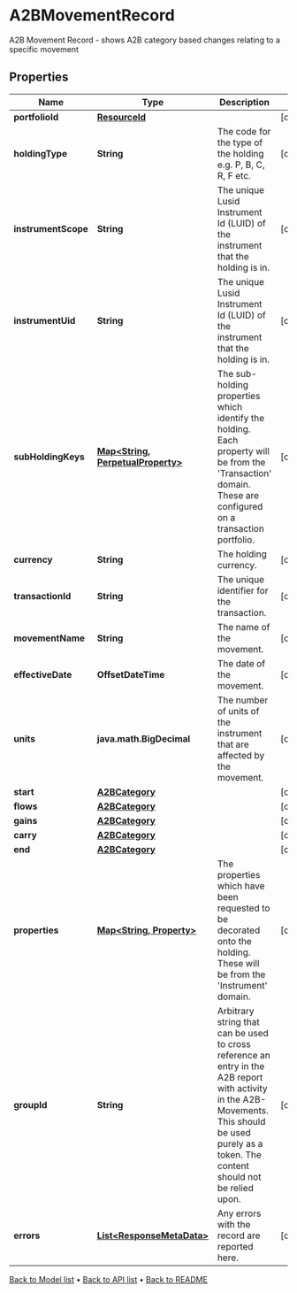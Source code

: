 

# A2BMovementRecord

A2B Movement Record - shows A2B category based changes relating to a specific movement

## Properties

| Name | Type | Description | Notes |
|------------ | ------------- | ------------- | -------------|
|**portfolioId** | [**ResourceId**](ResourceId.md) |  |  [optional] |
|**holdingType** | **String** | The code for the type of the holding e.g. P, B, C, R, F etc. |  [optional] |
|**instrumentScope** | **String** | The unique Lusid Instrument Id (LUID) of the instrument that the holding is in. |  [optional] |
|**instrumentUid** | **String** | The unique Lusid Instrument Id (LUID) of the instrument that the holding is in. |  [optional] |
|**subHoldingKeys** | [**Map&lt;String, PerpetualProperty&gt;**](PerpetualProperty.md) | The sub-holding properties which identify the holding. Each property will be from the &#39;Transaction&#39; domain. These are configured on a transaction portfolio. |  [optional] |
|**currency** | **String** | The holding currency. |  [optional] |
|**transactionId** | **String** | The unique identifier for the transaction. |  [optional] |
|**movementName** | **String** | The name of the movement. |  [optional] |
|**effectiveDate** | **OffsetDateTime** | The date of the movement. |  [optional] |
|**units** | **java.math.BigDecimal** | The number of units of the instrument that are affected by the movement. |  [optional] |
|**start** | [**A2BCategory**](A2BCategory.md) |  |  [optional] |
|**flows** | [**A2BCategory**](A2BCategory.md) |  |  [optional] |
|**gains** | [**A2BCategory**](A2BCategory.md) |  |  [optional] |
|**carry** | [**A2BCategory**](A2BCategory.md) |  |  [optional] |
|**end** | [**A2BCategory**](A2BCategory.md) |  |  [optional] |
|**properties** | [**Map&lt;String, Property&gt;**](Property.md) | The properties which have been requested to be decorated onto the holding. These will be from the &#39;Instrument&#39; domain. |  [optional] |
|**groupId** | **String** | Arbitrary string that can be used to cross reference an entry in the A2B report with activity in the A2B-Movements. This should be used purely as a token. The content should not be relied upon. |  [optional] |
|**errors** | [**List&lt;ResponseMetaData&gt;**](ResponseMetaData.md) | Any errors with the record are reported here. |  [optional] |



[Back to Model list](../README.md#documentation-for-models) &#8226; [Back to API list](../README.md#documentation-for-api-endpoints) &#8226; [Back to README](../README.md)


